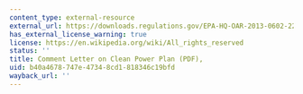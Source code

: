```yaml
---
content_type: external-resource
external_url: https://downloads.regulations.gov/EPA-HQ-OAR-2013-0602-22585/attachment_1.pdf
has_external_license_warning: true
license: https://en.wikipedia.org/wiki/All_rights_reserved
status: ''
title: Comment Letter on Clean Power Plan (PDF),
uid: b40a4678-747e-4734-8cd1-818346c19bfd
wayback_url: ''
---
```


